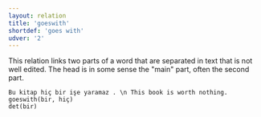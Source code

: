 ```yaml
---
layout: relation
title: 'goeswith'
shortdef: 'goes with'
udver: '2'
---
```


This relation links two parts of a word that are separated in text that is not well edited. 
The head is in some sense the "main" part, often the second part.

~~~ sdparse
Bu kitap hiç bir işe yaramaz . \n This book is worth nothing.
goeswith(bir, hiç)
det(bir)
~~~
<!-- Interlanguage links updated Út zář 29 20:31:54 CEST 2020 -->
